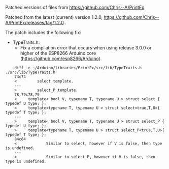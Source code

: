 Patched versions of files from https://github.com/Chris--A/PrintEx

Patched from the latest (current) version 1.2.0, https://github.com/Chris--A/PrintEx/releases/tag/1.2.0 .

The patch includes the following fix:

- TypeTraits.h:
  * Fix a compilation error that occurs when using release 3.0.0 or higher of the ESP8266 Arduino core
    (https://github.com/esp8266/Arduino).

```
    diff -r ~/Arduino/libraries/PrintEx/src/lib/TypeTraits.h ./src/lib/TypeTraits.h
    74c74
    <         select template.
    ---
    >         select_P template.
    78,79c78,79
    <     template< bool V, typename T, typename U > struct select { typedef U type; };
    <     template<typename T, typename U > struct select<true,T,U>{ typedef T type; };
    ---
    >     template< bool V, typename T, typename U > struct select_P { typedef U type; };
    >     template<typename T, typename U > struct select_P<true,T,U>{ typedef T type; };
    84c84
    <             Similar to select, however if V is false, then type is undefined.
    ---
    >             Similar to select_P, however if V is false, then type is undefined.
```
